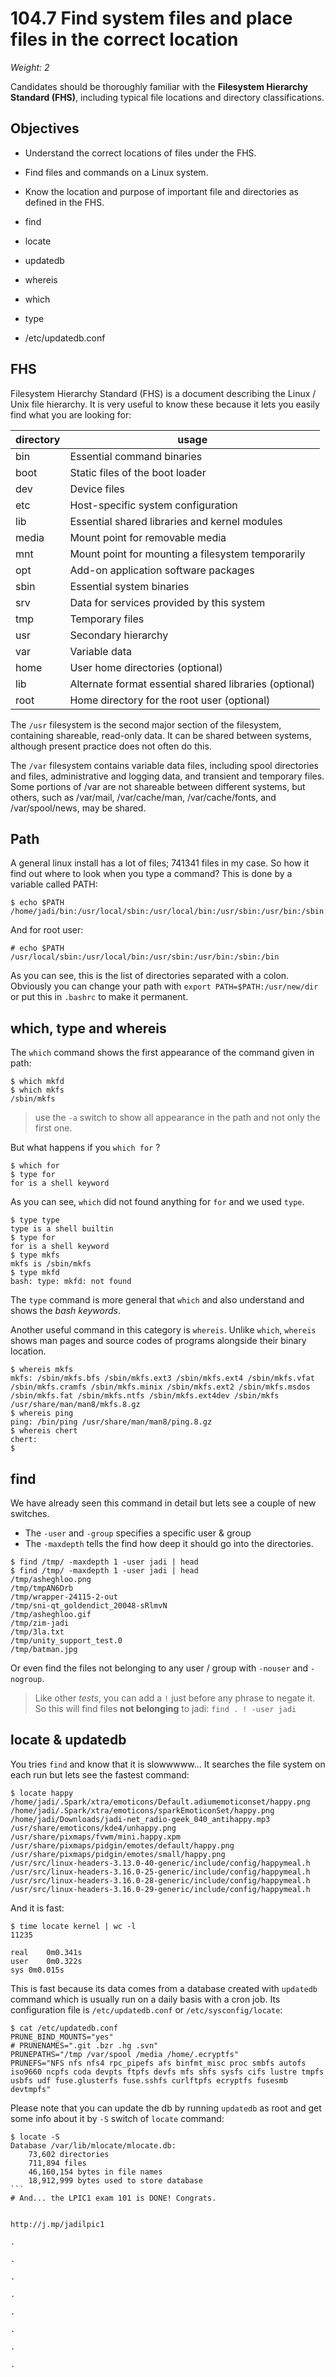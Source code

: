 # 104.7 Find system files and place files in the correct location
*Weight: 2*

Candidates should be thoroughly familiar with the **Filesystem Hierarchy Standard (FHS)**, including typical file locations and directory classifications.

## Objectives

- Understand the correct locations of files under the FHS.
- Find files and commands on a Linux system.
- Know the location and purpose of important file and directories as defined in the FHS.


- find
- locate
- updatedb
- whereis
- which
- type
- /etc/updatedb.conf

## FHS
Filesystem Hierarchy Standard (FHS) is a document describing the Linux / Unix file hierarchy. It is very useful to know these because it lets you easily find what you are looking for:

|directory|usage|
|---|---|
|bin|Essential command binaries|
|boot|Static files of the boot loader|
|dev|Device files|
|etc|Host-specific system configuration|
|lib|Essential shared libraries and kernel modules|
|media|Mount point for removable media|
|mnt|Mount point for mounting a filesystem temporarily|
|opt|Add-on application software packages|
|sbin|Essential system binaries|
|srv|Data for services provided by this system|
|tmp|Temporary files|
|usr|Secondary hierarchy|
|var|Variable data|
|home|User home directories (optional)|
|lib<qual>|Alternate format essential shared libraries (optional)|
|root|Home directory for the root user (optional)|

The `/usr` filesystem is the second major section of the filesystem, containing shareable, read-only data. It can be shared between systems, although present practice does not often do this.

The `/var` filesystem contains variable data files, including spool directories and files, administrative and logging data, and transient and temporary files. Some portions of /var are not shareable between different systems, but others, such as /var/mail, /var/cache/man, /var/cache/fonts, and /var/spool/news, may be shared. 



## Path
A general linux install has a lot of files; 741341 files in my case. So how it find out where to look when you type a command? This is done by a variable called PATH:

````
$ echo $PATH
/home/jadi/bin:/usr/local/sbin:/usr/local/bin:/usr/sbin:/usr/bin:/sbin:/bin:/usr/games:/usr/local/games;/home/jadi/bin/
````

And for root user:

````
# echo $PATH
/usr/local/sbin:/usr/local/bin:/usr/sbin:/usr/bin:/sbin:/bin
````

As you can see, this is the list of directories separated with a colon. Obviously you can change your path with ```export PATH=$PATH:/usr/new/dir``` or put this in ```.bashrc``` to make it permanent.

## which, type and whereis
The `which` command shows the first appearance of the command given in path:

````
$ which mkfd
$ which mkfs
/sbin/mkfs
````

> use the `-a` switch to show all appearance in the path and not only the first one.

But what happens if you `which for` ?

````
$ which for
$ type for
for is a shell keyword
````

As you can see, `which` did not found anything for `for` and we used `type`.

````
$ type type
type is a shell builtin
$ type for
for is a shell keyword
$ type mkfs
mkfs is /sbin/mkfs
$ type mkfd
bash: type: mkfd: not found
````

The `type` command is more general that `which` and also understand and shows the *bash keywords*. 

Another useful command in this category is `whereis`. Unlike `which`, `whereis` shows man pages and source codes of programs alongside their binary location. 


````
$ whereis mkfs
mkfs: /sbin/mkfs.bfs /sbin/mkfs.ext3 /sbin/mkfs.ext4 /sbin/mkfs.vfat /sbin/mkfs.cramfs /sbin/mkfs.minix /sbin/mkfs.ext2 /sbin/mkfs.msdos /sbin/mkfs.fat /sbin/mkfs.ntfs /sbin/mkfs.ext4dev /sbin/mkfs /usr/share/man/man8/mkfs.8.gz
$ whereis ping
ping: /bin/ping /usr/share/man/man8/ping.8.gz
$ whereis chert
chert:
$ 
````

## find
We have already seen this command in detail but lets see a couple of new switches.

- The `-user` and `-group` specifies a specific user & group
- The `-maxdepth` tells the find how deep it should go into the directories.

````
$ find /tmp/ -maxdepth 1 -user jadi | head
$ find /tmp/ -maxdepth 1 -user jadi | head
/tmp/asheghloo.png
/tmp/tmpAN6Drb
/tmp/wrapper-24115-2-out
/tmp/sni-qt_goldendict_20048-sRlmvN
/tmp/asheghloo.gif
/tmp/zim-jadi
/tmp/3la.txt
/tmp/unity_support_test.0
/tmp/batman.jpg
````

Or even find the files not belonging to any user / group with `-nouser` and `-nogroup`. 

>Like other *tests*, you can add a `!` just before any phrase to negate it. So this will find files **not belonging** to jadi: `find . ! -user jadi`


## locate & updatedb
You tries `find` and know that it is slowwwww... It searches the file system on each run but lets see the fastest command:

````
$ locate happy
/home/jadi/.Spark/xtra/emoticons/Default.adiumemoticonset/happy.png
/home/jadi/.Spark/xtra/emoticons/sparkEmoticonSet/happy.png
/home/jadi/Downloads/jadi-net_radio-geek_040_antihappy.mp3
/usr/share/emoticons/kde4/unhappy.png
/usr/share/pixmaps/fvwm/mini.happy.xpm
/usr/share/pixmaps/pidgin/emotes/default/happy.png
/usr/share/pixmaps/pidgin/emotes/small/happy.png
/usr/src/linux-headers-3.13.0-40-generic/include/config/happymeal.h
/usr/src/linux-headers-3.16.0-25-generic/include/config/happymeal.h
/usr/src/linux-headers-3.16.0-28-generic/include/config/happymeal.h
/usr/src/linux-headers-3.16.0-29-generic/include/config/happymeal.h
````

And it is fast:

````
$ time locate kernel | wc -l 
11235

real	0m0.341s
user	0m0.322s
sys	0m0.015s
````

This is fast because its data comes from a database created with `updatedb` command which is usually run on a daily basis with a cron job. Its configuration file is `/etc/updatedb.conf` or `/etc/sysconfig/locate`:

````
$ cat /etc/updatedb.conf 
PRUNE_BIND_MOUNTS="yes"
# PRUNENAMES=".git .bzr .hg .svn"
PRUNEPATHS="/tmp /var/spool /media /home/.ecryptfs"
PRUNEFS="NFS nfs nfs4 rpc_pipefs afs binfmt_misc proc smbfs autofs iso9660 ncpfs coda devpts ftpfs devfs mfs shfs sysfs cifs lustre tmpfs usbfs udf fuse.glusterfs fuse.sshfs curlftpfs ecryptfs fusesmb devtmpfs"
````

Please note that you can update the db by running `updatedb` as root and get some info about it by `-S` switch of `locate` command:

````
$ locate -S
Database /var/lib/mlocate/mlocate.db:
	73,602 directories
	711,894 files
	46,160,154 bytes in file names
	18,912,999 bytes used to store database
```
# And... the LPIC1 exam 101 is DONE! Congrats.


http://j.mp/jadilpic1

.

.

.

.

.

.

.

.

